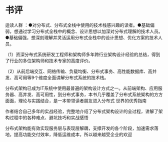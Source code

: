 


# 书评

适读人群 ：●对分布式、分布式全栈中使用的技术栈感兴趣的读者。●基础偏弱，想通过学习分布式全栈中的概念、设计思想以加深对分布式理解的技术人员。●基础偏强，想深刻理解并灵活运用分布式全栈中的设计思想、优化方案的技术人员。

（1）资深分布式系统研发工程师和架构师多年跨行业架构设计经验的总结，得到了行业的多位架构师和技术专家的高度评价。

（2）从前后端交互、网络传输、负载均衡、分布式事务、高性能数据库、高并发、高可用等9个维度全面讲解分布式系统的技术栈。

分布式架构已成为IT系统中使用最普遍的架构设计方式之一。从前端架构、应用服务器、高并发、高可用性，到分布式事务，本书几乎覆盖了分布式系统架构的方方面面，理论与实践结合，是一本带领读者朋友进入分布式
世界的优秀指南

作者结合自己多年的实战经验，完整地介绍了分布式架构设计的全过程，讲解了架构过程中的各种难点、避坑技巧和实战感悟

分布式架构能有效实现服务层与表现层解耦，支撑开发的各个阶段，加速需求落地，提高功能交付效率，降低运维成本，所以越来越受企业的欢迎
